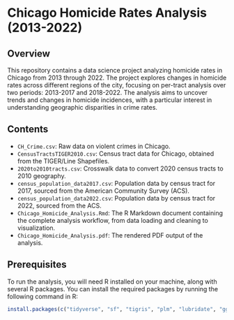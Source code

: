 # Chicago Homicide Rates Analysis (2013-2022)

## Overview

This repository contains a data science project analyzing homicide rates in Chicago from 2013 through 2022. The project explores changes in homicide rates across different regions of the city, focusing on per-tract analysis over two periods: 2013-2017 and 2018-2022. The analysis aims to uncover trends and changes in homicide incidences, with a particular interest in understanding geographic disparities in crime rates.

## Contents

- `CH_Crime.csv`: Raw data on violent crimes in Chicago.
- `CensusTractsTIGER2010.csv`: Census tract data for Chicago, obtained from the TIGER/Line Shapefiles.
- `2020to2010tracts.csv`: Crosswalk data to convert 2020 census tracts to 2010 geography.
- `census_population_data2017.csv`: Population data by census tract for 2017, sourced from the American Community Survey (ACS).
- `census_population_data2022.csv`: Population data by census tract for 2022, sourced from the ACS.
- `Chicago_Homicide_Analysis.Rmd`: The R Markdown document containing the complete analysis workflow, from data loading and cleaning to visualization.
- `Chicago_Homicide_Analysis.pdf`: The rendered PDF output of the analysis.

## Prerequisites

To run the analysis, you will need R installed on your machine, along with several R packages. You can install the required packages by running the following command in R:

```R
install.packages(c("tidyverse", "sf", "tigris", "plm", "lubridate", "ggplot2", "readr", "dplyr", "tidyr"))
